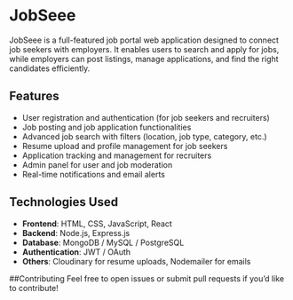 # JobSeee

JobSeee is a full-featured job portal web application designed to connect job seekers with employers. It enables users to search and apply for jobs, while employers can post listings, manage applications, and find the right candidates efficiently.

## Features

- User registration and authentication (for job seekers and recruiters)
- Job posting and job application functionalities
- Advanced job search with filters (location, job type, category, etc.)
- Resume upload and profile management for job seekers
- Application tracking and management for recruiters
- Admin panel for user and job moderation
- Real-time notifications and email alerts

## Technologies Used

- **Frontend**: HTML, CSS, JavaScript, React
- **Backend**: Node.js, Express.js
- **Database**: MongoDB / MySQL / PostgreSQL
- **Authentication**: JWT / OAuth
- **Others**: Cloudinary for resume uploads, Nodemailer for emails


##Contributing
Feel free to open issues or submit pull requests if you’d like to contribute!
